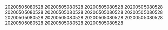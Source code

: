 20200505080528
20200505080528
20200505080528
20200505080528
20200505080528
20200505080528
20200505080528
20200505080528
20200505080528
20200505080528
20200505080528
20200505080528
20200505080528
20200505080528
20200505080528
